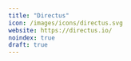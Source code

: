 ```yaml
---
title: "Directus"
icon: /images/icons/directus.svg
website: https://directus.io/
noindex: true
draft: true
---
```

